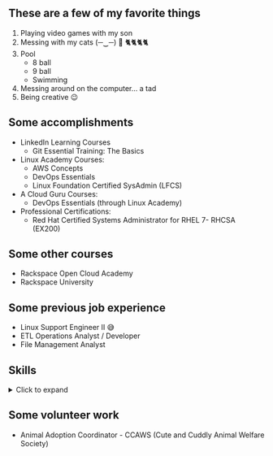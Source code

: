 ## These are a few of my favorite things

1. Playing video games with my son
2. Messing with my cats (─‿─) 🎣 🐈🐈🐈🐈
3. Pool
   * 8 ball
   * 9 ball
   * Swimming
4. Messing around on the computer... a tad
5. Being creative 😉


## Some accomplishments

* LinkedIn Learning Courses 
  * Git Essential Training: The Basics
* Linux Academy Courses:
  * AWS Concepts
  * DevOps Essentials
  * Linux Foundation Certified SysAdmin (LFCS)
* A Cloud Guru Courses:
  * DevOps Essentials (through Linux Academy)
* Professional Certifications:
  * Red Hat Certified Systems Administrator for RHEL 7- RHCSA (EX200)


## Some other courses
* Rackspace Open Cloud Academy
* Rackspace University


## Some previous job experience
* Linux Support Engineer II 😅
* ETL Operations Analyst / Developer
* File Management Analyst


## Skills
<details><summary>Click to expand</summary>

| | | | |
| :-: | :-: | :-: | :-: |
| `MySQL` | `Apache` | `NGinx` | `Visual Basic for Applications` |
| `Git` | `GitHub` | `Ansible` | `RegEx (basic,extended,perl)` |
| `C#` | `AS400` | `SharePoint` | `Red Hat Enterprise Linux (RHEL 7)` |
| `Visual Studio` | `VSCode` | `Microsoft Access` | `SharePoint` |
| `Some Python` | `Some Ruby` | `Ansible` | `AWS SSM` |
| `HTML` | `GitHub Native Markdown` | `ITIL` | `Cloud` | `AS400` |
 
`HTML`
  
</details>


## Some volunteer work
* Animal Adoption Coordinator - CCAWS (Cute and Cuddly Animal Welfare Society)
